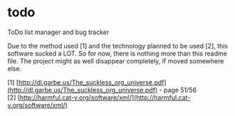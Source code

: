 todo
====

ToDo list manager and bug tracker

Due to the method used [1] and the technology planned to be used [2], this software sucked a LOT. So for now, there is nothing more than this readme file. The project might as well disappear completely, if moved somewhere else.

[1]  [http://dl.garbe.us/The_suckless_org_universe.pdf](http://dl.garbe.us/The_suckless_org_universe.pdf) - page 51/56  
[2]  [http://harmful.cat-v.org/software/xml/](http://harmful.cat-v.org/software/xml/)
